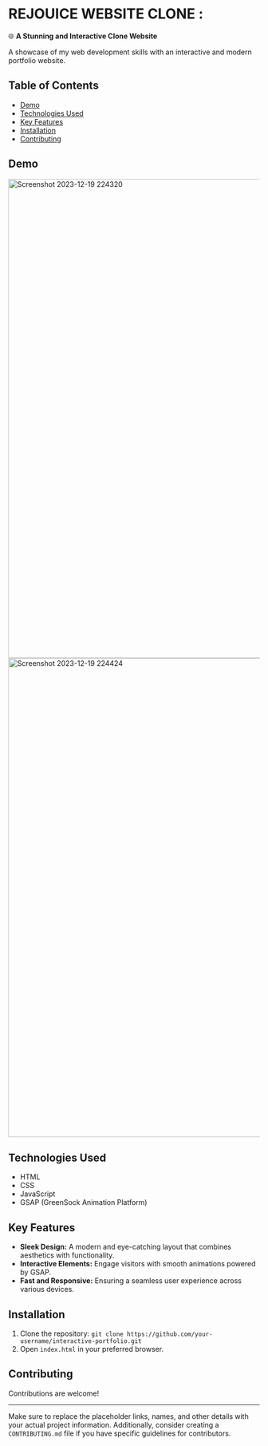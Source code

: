 
# REJOUICE WEBSITE CLONE :

🌐 **A Stunning and Interactive Clone Website**

A showcase of my web development skills with an interactive and modern portfolio website.

## Table of Contents
- [Demo](#demo)
- [Technologies Used](#technologies-used)
- [Key Features](#key-features)
- [Installation](#installation)
- [Contributing](#contributing)


## Demo


<img width="960" alt="Screenshot 2023-12-19 224320" src="https://github.com/AbhishekShrivastav73/Rejouice/assets/147899930/3c434e8e-7711-4d1d-999d-b7ee4d123166">
<img width="960" alt="Screenshot 2023-12-19 224424" src="https://github.com/AbhishekShrivastav73/Rejouice/assets/147899930/ae2d9b0d-76f6-4034-972c-dfb66100eab6">

## Technologies Used

- HTML
- CSS
- JavaScript
- GSAP (GreenSock Animation Platform)

## Key Features

- **Sleek Design:** A modern and eye-catching layout that combines aesthetics with functionality.
- **Interactive Elements:** Engage visitors with smooth animations powered by GSAP.
- **Fast and Responsive:** Ensuring a seamless user experience across various devices.

## Installation

1. Clone the repository: `git clone https://github.com/your-username/interactive-portfolio.git`
2. Open `index.html` in your preferred browser.


## Contributing

Contributions are welcome! 


---

Make sure to replace the placeholder links, names, and other details with your actual project information. Additionally, consider creating a `CONTRIBUTING.md` file if you have specific guidelines for contributors.
